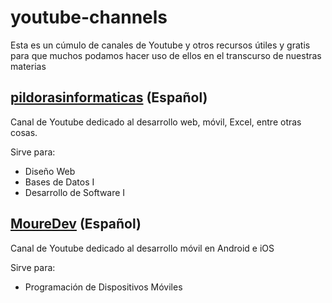 # youtube-channels
Esta es un cúmulo de canales de Youtube y otros recursos útiles y gratis para que muchos podamos hacer uso de ellos en el transcurso de nuestras materias

## [pildorasinformaticas](https://www.youtube.com/channel/UCdulIs-x_xrRd1ezwJZR9ww) (Español)
Canal de Youtube dedicado al desarrollo web, móvil, Excel, entre otras cosas.

Sirve para:
* Diseño Web
* Bases de Datos I
* Desarrollo de Software I

## [MoureDev](https://www.youtube.com/channel/UCxPD7bsocoAMq8Dj18kmGyQ) (Español)
Canal de Youtube dedicado al desarrollo móvil en Android e iOS

Sirve para:
* Programación de Dispositivos Móviles
